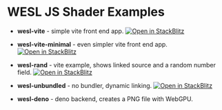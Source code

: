 # WESL JS Shader Examples

- **wesl-vite** - simple vite front end app.
[![Open in StackBlitz](https://developer.stackblitz.com/img/open_in_stackblitz_small.svg)](https://stackblitz.com/github/wgsl-tooling-wg/examples/tree/main/wesl-vite?startScript=dev)

- **wesl-vite-minimal** - even simpler vite front end app.
[![Open in StackBlitz](https://developer.stackblitz.com/img/open_in_stackblitz_small.svg)](https://stackblitz.com/github/wgsl-tooling-wg/examples/tree/main/wesl-vite-minimal?startScript=dev)

- **wesl-rand** - vite example, shows linked source and a random number field.
[![Open in StackBlitz](https://developer.stackblitz.com/img/open_in_stackblitz_small.svg)](https://stackblitz.com/github/wgsl-tooling-wg/examples/tree/main/wesl-rand?startScript=dev)

- **wesl-unbundled** - no bundler, dynamic linking.
[![Open in StackBlitz](https://developer.stackblitz.com/img/open_in_stackblitz_small.svg)](https://stackblitz.com/github/wgsl-tooling-wg/examples/tree/main/wesl-unbundled)

- **wesl-deno** - deno backend, creates a PNG file with WebGPU.